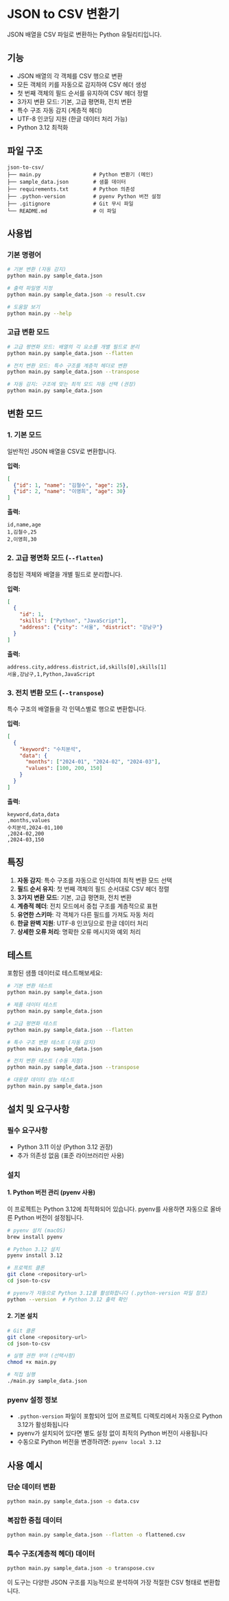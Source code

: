 # JSON to CSV 변환기

JSON 배열을 CSV 파일로 변환하는 Python 유틸리티입니다.

## 기능

- JSON 배열의 각 객체를 CSV 행으로 변환
- 모든 객체의 키를 자동으로 감지하여 CSV 헤더 생성
- 첫 번째 객체의 필드 순서를 유지하여 CSV 헤더 정렬
- 3가지 변환 모드: 기본, 고급 평면화, 전치 변환
- 특수 구조 자동 감지 (계층적 헤더)
- UTF-8 인코딩 지원 (한글 데이터 처리 가능)
- Python 3.12 최적화

## 파일 구조

```
json-to-csv/
├── main.py                 # Python 변환기 (메인)
├── sample_data.json        # 샘플 데이터
├── requirements.txt        # Python 의존성
├── .python-version         # pyenv Python 버전 설정
├── .gitignore              # Git 무시 파일
└── README.md               # 이 파일
```

## 사용법

### 기본 명령어

```bash
# 기본 변환 (자동 감지)
python main.py sample_data.json

# 출력 파일명 지정
python main.py sample_data.json -o result.csv

# 도움말 보기
python main.py --help
```

### 고급 변환 모드

```bash
# 고급 평면화 모드: 배열의 각 요소를 개별 필드로 분리
python main.py sample_data.json --flatten

# 전치 변환 모드: 특수 구조를 계층적 헤더로 변환
python main.py sample_data.json --transpose

# 자동 감지: 구조에 맞는 최적 모드 자동 선택 (권장)
python main.py sample_data.json
```

## 변환 모드

### 1. 기본 모드
일반적인 JSON 배열을 CSV로 변환합니다.

**입력:**
```json
[
  {"id": 1, "name": "김철수", "age": 25},
  {"id": 2, "name": "이영희", "age": 30}
]
```

**출력:**
```csv
id,name,age
1,김철수,25
2,이영희,30
```

### 2. 고급 평면화 모드 (`--flatten`)
중첩된 객체와 배열을 개별 필드로 분리합니다.

**입력:**
```json
[
  {
    "id": 1,
    "skills": ["Python", "JavaScript"],
    "address": {"city": "서울", "district": "강남구"}
  }
]
```

**출력:**
```csv
address.city,address.district,id,skills[0],skills[1]
서울,강남구,1,Python,JavaScript
```

### 3. 전치 변환 모드 (`--transpose`)
특수 구조의 배열들을 각 인덱스별로 행으로 변환합니다.

**입력:**
```json
[
  {
    "keyword": "수치분석",
    "data": {
      "months": ["2024-01", "2024-02", "2024-03"],
      "values": [100, 200, 150]
    }
  }
]
```

**출력:**
```csv
keyword,data,data
,months,values
수치분석,2024-01,100
,2024-02,200
,2024-03,150
```

## 특징

1. **자동 감지**: 특수 구조를 자동으로 인식하여 최적 변환 모드 선택
2. **필드 순서 유지**: 첫 번째 객체의 필드 순서대로 CSV 헤더 정렬
3. **3가지 변환 모드**: 기본, 고급 평면화, 전치 변환
4. **계층적 헤더**: 전치 모드에서 중첩 구조를 계층적으로 표현
5. **유연한 스키마**: 각 객체가 다른 필드를 가져도 자동 처리
6. **한글 완벽 지원**: UTF-8 인코딩으로 한글 데이터 처리
7. **상세한 오류 처리**: 명확한 오류 메시지와 예외 처리

## 테스트

포함된 샘플 데이터로 테스트해보세요:

```bash
# 기본 변환 테스트
python main.py sample_data.json

# 제품 데이터 테스트
python main.py sample_data.json

# 고급 평면화 테스트
python main.py sample_data.json --flatten

# 특수 구조 변환 테스트 (자동 감지)
python main.py sample_data.json

# 전치 변환 테스트 (수동 지정)
python main.py sample_data.json --transpose

# 대용량 데이터 성능 테스트
python main.py sample_data.json
```

## 설치 및 요구사항

### 필수 요구사항
- Python 3.11 이상 (Python 3.12 권장)
- 추가 의존성 없음 (표준 라이브러리만 사용)

### 설치

#### 1. Python 버전 관리 (pyenv 사용)
이 프로젝트는 Python 3.12에 최적화되어 있습니다. pyenv를 사용하면 자동으로 올바른 Python 버전이 설정됩니다.

```bash
# pyenv 설치 (macOS)
brew install pyenv

# Python 3.12 설치
pyenv install 3.12

# 프로젝트 클론
git clone <repository-url>
cd json-to-csv

# pyenv가 자동으로 Python 3.12를 활성화합니다 (.python-version 파일 참조)
python --version  # Python 3.12 출력 확인
```

#### 2. 기본 설치
```bash
# Git 클론
git clone <repository-url>
cd json-to-csv

# 실행 권한 부여 (선택사항)
chmod +x main.py

# 직접 실행
./main.py sample_data.json
```

### pyenv 설정 정보
- `.python-version` 파일이 포함되어 있어 프로젝트 디렉토리에서 자동으로 Python 3.12가 활성화됩니다
- pyenv가 설치되어 있다면 별도 설정 없이 최적의 Python 버전이 사용됩니다
- 수동으로 Python 버전을 변경하려면: `pyenv local 3.12`

## 사용 예시

### 단순 데이터 변환
```bash
python main.py sample_data.json -o data.csv
```

### 복잡한 중첩 데이터
```bash
python main.py sample_data.json --flatten -o flattened.csv
```

### 특수 구조(계층적 헤더) 데이터
```bash
python main.py sample_data.json -o transpose.csv
```

이 도구는 다양한 JSON 구조를 지능적으로 분석하여 가장 적절한 CSV 형태로 변환합니다.
